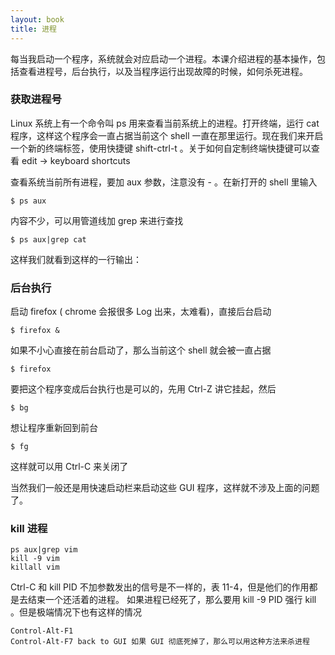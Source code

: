 ```yaml
---
layout: book
title: 进程
---
```


每当我启动一个程序，系统就会对应启动一个进程。本课介绍进程的基本操作，包括查看进程号，后台执行，以及当程序运行出现故障的时候，如何杀死进程。

### 获取进程号

Linux 系统上有一个命令叫 ps 用来查看当前系统上的进程。打开终端，运行 cat 程序，这样这个程序会一直占据当前这个 shell 一直在那里运行。现在我们来开启一个新的终端标签，使用快捷键 shift-ctrl-t 。关于如何自定制终端快捷键可以查看 edit -> keyboard shortcuts

查看系统当前所有进程，要加 aux 参数，注意没有 - 。在新打开的 shell 里输入

    $ ps aux

内容不少，可以用管道线加 grep 来进行查找

    $ ps aux|grep cat

这样我们就看到这样的一行输出：

### 后台执行

启动 firefox ( chrome 会报很多 Log 出来，太难看)，直接后台启动

    $ firefox &

如果不小心直接在前台启动了，那么当前这个 shell 就会被一直占据

    $ firefox

要把这个程序变成后台执行也是可以的，先用 Ctrl-Z 讲它挂起，然后

    $ bg

想让程序重新回到前台

    $ fg

这样就可以用 Ctrl-C 来关闭了

当然我们一般还是用快速启动栏来启动这些 GUI 程序，这样就不涉及上面的问题了。

### kill 进程

    ps aux|grep vim
    kill -9 vim
    killall vim

Ctrl-C 和 kill PID 不加参数发出的信号是不一样的，表 11-4，但是他们的作用都是去结束一个还活着的进程。
如果进程已经死了，那么要用 kill -9 PID 强行 kill 。但是极端情况下也有这样的情况

    Control-Alt-F1
    Control-Alt-F7 back to GUI 如果 GUI 彻底死掉了，那么可以用这种方法来杀进程

